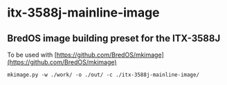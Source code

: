 # itx-3588j-mainline-image
## BredOS image building preset for the ITX-3588J

To be used with [https://github.com/BredOS/mkimage](https://github.com/BredOS/mkimage)

```
mkimage.py -w ./work/ -o ./out/ -c ./itx-3588j-mainline-image/

```

